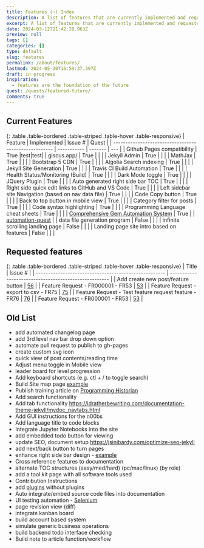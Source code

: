 ```yaml
---
title: Features (~) Index
description: A list of features that are currently implemented and requested for the site.
excerpt: A list of features that are currently implemented and requested for the site.
date: 2024-03-12T21:42:28.963Z
preview: null
tags: []
categories: []
type: default
slug: features
permalink: /about/features/
lastmod: 2024-05-30T16:59:37.397Z
draft: in progress
inspiration:
  - features are the foundation of the future
quest: /quests/featured-future/
comments: true
---
```


## Current Features

{: .table .table-bordered .table-striped .table-hover .table-responsive}
| Feature                                               | Implemented | Issue # | Quest |
| ----------------------------------------------------- | ----------- | ------- | --- |
| Github Pages compatibility                            | True        |test|test|
| giscus.app/                                           | True        |         |     |
| Jekyll Admin                                          | True        |         |     |
| MathJax                                               | True        |         |     |
| Bootstrap 5 CDN                                       | True        |         |     |
| Algolia Search indexing                               | True        |         |     |
| Jekyll Site Generation                                | True        |         |     |
| Travis CI Build Automation                            | True        |         |     |
| Health Status/Monitoring (Build)                      | True        |         |     |
| Dark Mode toggle                                      | True        |         |     |
| JQuery Plugin                                         | True        |         |     |
| Auto generated right side bar TOC                     | True        |         |     |
| Right side quick edit links to GitHub and VS Code     | True        |         |     |
| Left sidebar site Navigation (based on nav data file) | True        |         |     |
| Code Copy button                                      | True        |         |     |
| Back to top button in mobile view                     | True        |         |     |
| Category filter for posts                             | True        |         |     |
| Code syntax highlighting                              | True        |         |     |
| Programming Language cheat sheets                     | True        |         |     |
| [Comprehensive Gem Automation System](/about/features/comprehensive-gem-automation-system/) | True | | [automation-quest](/quests/automation-mastery/) |
| data file generation program                          | False       |         |     |
| infinite scrolling landing page                       | False       |         |     |
| Landing page site intro based on features             | False       |         |     |

## Requested features

{: .table .table-bordered .table-striped .table-hover .table-responsive}
| Title                                                 | Issue #                                               |
| ----------------------------------------------------- | ----------------------------------------------------- |
| Add create new post/feature button                    | [56](https://github.com/bamr87/it-journey/issues/56) |
| Feature Request - FR000001 - FR53                     | [53](https://github.com/bamr87/it-journey/issues/53)  |
| Feature Request - export to csv - FR75                | [75](https://github.com/bamr87/it-journey/issues/75)  |
| Feature Request - Test feature request feature - FR76 | [76](https://github.com/bamr87/it-journey/issues/76)  |
| Feature Request - FR000001 - FR53                     | [53](https://github.com/bamr87/it-journey/issues/53)  |

## Old List

- add automated changelog page
- add 3rd level nav bar drop down option
- automate pull request to publish to gh-pages
- create custom svg icon
- quick view of post contents/reading time
- Adjust menu toggle in Mobile view
- leader board for level progression
- Add keyboard shortcuts (e.g. ctl + / to toggle search)
- Build Site map page [example](http://www.publicdomainsherpa.com/site-map.html)
- Publish training article on [Programming Historian](https://programminghistorian.org/)
- Add search functionality
- Add tab functionality <https://idratherbewriting.com/documentation-theme-jekyll/mydoc_navtabs.html>
- Add GUI instructions for the n00bs
- Add language title to code blocks
- Integrate Jupyter Notebooks into the site
- add embedded todo button for viewing
- update SEO, document setup <https://jsinibardy.com/optimize-seo-jekyll>
- add next/back button to turn pages
- enhance right side bar design - [example](https://bootstrap-themes.github.io/dashboard/docs/#whats-included)
- Cross reference features to documentation
- alternate TOC structures (easy/med/hard) (pc/mac/linux) (by role)
- add a tool kit page with all software tools used
- Contribution Instructions
- add [plugins](https://jekyllcodex.org/without-plugins/) without plugins
- Auto integrate/embed source code files into documentation
- UI testing automation - [Selenium](https://www.selenium.dev/)
- page revision view (diff)
- integrate kanban board
- build account based system
- simulate generic business operations
- build backend todo interface checking
- Build note to article function/workflow
